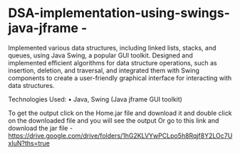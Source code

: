 # DSA-implementation-using-swings-java-jframe -

Implemented various data structures, including linked lists, stacks, and queues, using Java Swing, a popular GUI toolkit. Designed and implemented efficient algorithms for data structure operations, such as insertion, deletion, and traversal, and integrated them with Swing components to create a user-friendly graphical interface for interacting with data structures.

 

Technologies Used:
•	Java, Swing (Java jframe GUI toolkit)

To get the output click on the Home.jar file and download it and double click on the downloaded file and you will see the output
Or go to this link and download the jar file - https://drive.google.com/drive/folders/1hG2KLVYwPCLpo5h8Rqjf8Y2LOc7UxIuN?ths=true
